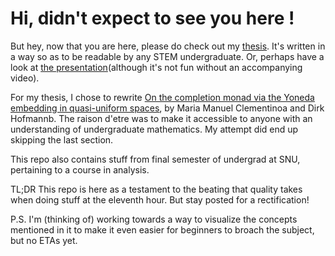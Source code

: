 # Hi, didn't expect to see you here !
But hey, now that you are here, please do check out my [thesis](https://4amvim.github.io/Undergrad-Thesis/UG%20Thesis.pdf). It's written in a way so as to be readable by any STEM undergraduate. Or, perhaps have a look at [the presentation](https://4amvim.github.io/Undergrad/Presentation.pdf)(although it's not fun without an accompanying video).

For my thesis, I chose to rewrite [On the completion monad via the Yoneda embedding in quasi-uniform spaces](https://www.sciencedirect.com/science/article/pii/S0166864111002525), by Maria Manuel Clementinoa and Dirk Hofmannb. The raison d'etre was to make it accessible to anyone with an understanding of undergraduate mathematics. My attempt did end up skipping the last section.

This repo also contains stuff from final semester of undergrad at SNU, pertaining to a course in analysis.

TL;DR This repo is here as a testament to the beating that quality takes when doing stuff at the eleventh hour. But stay posted for a rectification!

P.S. I'm (thinking of) working towards a way to visualize the concepts mentioned in it to make it even easier for beginners to broach the subject, but no ETAs yet.

